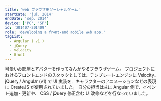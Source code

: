 ```yaml
---
title: 'web ブラウザ用ソーシャルゲーム'
startDate: 'jul. 2014'
endDate: 'sep. 2014'
device: ['PC', 'SP']
id: '201407-201409'
role: 'developing a front-end mobile web app.'
tagList:
  - Angular ( v1 )
  - jQuery
  - Velocity
  - Grunt
---
```


可愛いお部屋とアバターを作ってなんかやるブラウザゲーム。
プロジェクトにおけるフロントエンドのスタックとしては、テンプレートエンジンに Velocity、jQuery / Angular (v1) で UI 実装を、キャラクターのアニメーションなどの表現に CreateJS が使用されていました。
自分の担当は主に Angular 側で、イベント追加・更新や、 CSS / jQuery 修正含む UI 改修などを行なっていました。

